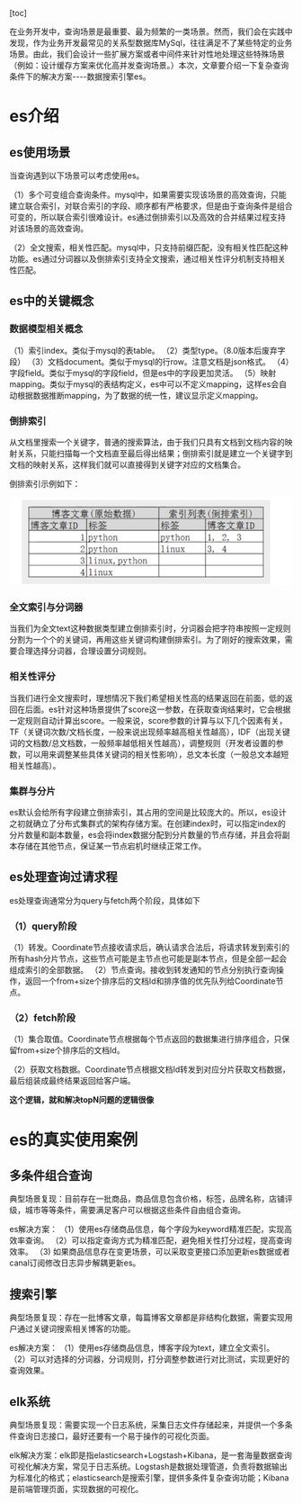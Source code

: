 [toc]

在业务开发中，查询场景是最重要、最为频繁的一类场景。然而，我们会在实践中发现，作为业务开发最常见的关系型数据库MySql，往往满足不了某些特定的业务场景。由此，我们会设计一些扩展方案或者中间件来针对性地处理这些特殊场景（例如：设计缓存方案来优化高并发查询场景。）本次，文章要介绍一下复杂查询条件下的解决方案----数据搜索引擎es。

# es介绍

## es使用场景

当查询遇到以下场景可以考虑使用es。

（1）多个可变组合查询条件。mysql中，如果需要实现该场景的高效查询，只能建立联合索引，对联合索引的字段、顺序都有严格要求，但是由于查询条件是组合可变的，所以联合索引很难设计。es通过倒排索引以及高效的合并结果过程支持对该场景的高效查询。

（2）全文搜索，相关性匹配。mysql中，只支持前缀匹配，没有相关性匹配这种功能。es通过分词器以及倒排索引支持全文搜索，通过相关性评分机制支持相关性匹配。

## es中的关键概念

### 数据模型相关概念

（1）索引index。类似于mysql的表table。
（2）类型type。（8.0版本后废弃字段）
（3）文档document。类似于mysql的行row。注意文档是json格式。
（4）字段field。类似于mysql的字段field，但是es中的字段更加灵活。
（5）映射mapping。类似于mysql的表结构定义，es中可以不定义mapping，这样es会自动根据数据推断mapping，为了数据的统一性，建议显示定义mapping。

### 倒排索引

从文档里搜索一个关键字，普通的搜索算法，由于我们只具有文档到文档内容的映射关系，只能扫描每一个文档直至最后得出结果；倒排索引就是建立一个关键字到文档的映射关系，这样我们就可以直接得到关键字对应的文档集合。

倒排索引示例如下：

![](./image/QQ截图20230605152818.png)


### 全文索引与分词器

当我们为全文text这种数据类型建立倒排索引时，分词器会把字符串按照一定规则分割为一个个的关键词，再用这些关键词构建倒排索引。为了刚好的搜索效果，需要合理选择分词器，合理设置分词规则。

### 相关性评分

当我们进行全文搜索时，理想情况下我们希望相关性高的结果返回在前面，低的返回在后面。es针对这种场景提供了score这一参数，在获取查询结果时，它会根据一定规则自动计算出score。一般来说，score参数的计算与以下几个因素有关，TF（关键词次数/文档长度，一般来说出现频率越高相关性越高），IDF（出现关键词的文档数/总文档数，一般频率越低相关性越高），调整规则（开发者设置的参数，可以用来调整某些具体关键词的相关性影响），总文本长度（一般总文本越短相关性越高）。

### 集群与分片

es默认会给所有字段建立倒排索引，其占用的空间是比较庞大的。所以，es设计之初就确立了分布式集群式的架构存储方案。在创建index时，可以指定index的分片数量和副本数量，es会将index数据分配到分片数量的节点存储，并且会将副本存储在其他节点，保证某一节点宕机时继续正常工作。

## es处理查询过请求程

es处理查询通常分为query与fetch两个阶段，具体如下

### （1）query阶段

（1）转发。Coordinate节点接收请求后，确认请求合法后，将请求转发到索引的所有hash分片节点，这些节点可能是主节点也可能是副本节点，但是全部一起会组成索引的全部数据。
（2）节点查询。接收到转发通知的节点分别执行查询操作，返回一个from+size个排序后的文档Id和排序值的优先队列给Coordinate节点。

### （2）fetch阶段

（1）集合取值。Coordinate节点根据每个节点返回的数据集进行排序组合，只保留from+size个排序后的文档Id。

（2）获取文档数据。Coordinate节点根据文档Id转发到对应分片获取文档数据，最后组装成最终结果返回给客户端。


**这个逻辑，就和解决topN问题的逻辑很像**




# es的真实使用案例

## 多条件组合查询

典型场景复现：目前存在一批商品，商品信息包含价格，标签，品牌名称，店铺评级，城市等等条件，需要满足客户可以根据这些条件自由组合查询。

es解决方案：
（1）使用es存储商品信息，每个字段为keyword精准匹配，实现高效率查询。
（2）可以指定查询方式为精准匹配，避免相关性打分过程，提高查询效率。
（3) 如果商品信息存在变更场景，可以采取变更接口添加更新es数据或者canal订阅修改日志异步解耦更新es。

## 搜索引擎

典型场景复现：存在一批博客文章，每篇博客文章都是非结构化数据，需要实现用户通过关键词搜索相关博客的功能。

es解决方案：
（1）使用es存储商品信息，博客字段为text，建立全文索引。
（2）可以对选择的分词器，分词规则，打分调整参数进行对比测试，实现更好的查询效果。

## elk系统

典型场景复现：需要实现一个日志系统，采集日志文件存储起来，并提供一个多条件查询日志接口，最好还要有一个易于操作的可视化页面。

elk解决方案：elk即是指elasticsearch+Logstash+Kibana，是一套海量数据查询可视化解决方案，常见于日志系统。Logstash是数据处理管道，负责将数据输出为标准化的格式；elasticsearch是搜索引擎，提供多条件复杂查询功能；Kibana是前端管理页面，实现数据的可视化。




